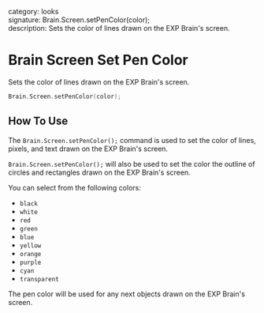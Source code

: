 category: looks  
signature: Brain.Screen.setPenColor(color);  
description: Sets the color of lines drawn on the EXP Brain's screen.  

# Brain Screen Set Pen Color

Sets the color of lines drawn on the EXP Brain's screen.

```cpp
Brain.Screen.setPenColor(color);
```

## How To Use

The `Brain.Screen.setPenColor();` command is used to set the color of lines, pixels, and text drawn on the EXP Brain's screen. 

`Brain.Screen.setPenColor();` will also be used to set the color the outline of circles and rectangles drawn on the EXP Brain's screen.

You can select from the following colors:

* `black`
* `white`
* `red`
* `green`
* `blue`
* `yellow`
* `orange`
* `purple`
* `cyan`
* `transparent`

The pen color will be used for any next objects drawn on the EXP Brain's screen.

<advanced>
</advanced>